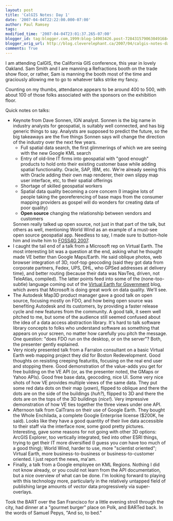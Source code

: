 ```yaml
---
layout: post
title: 'CalGIS Notes: Day 1'
date: '2007-04-04T22:22:00.000-07:00'
author: Paul Ramsey
tags: 
modified_time: '2007-04-04T23:01:37.265-07:00'
blogger_id: tag:blogger.com,1999:blog-14903426.post-7284315790630491684
blogger_orig_url: http://blog.cleverelephant.ca/2007/04/calgis-notes-day-1.html
comments: True
---
```


I am attending CalGIS, the California GIS conference, this year in lovely Oakland. Sam Smith and I are manning a Refractions booth on the trade show floor, or rather, Sam is manning the booth most of the time and graciously allowing me to go to whatever talks strike my fancy.

Counting on my thumbs, attendance appears to be around 400 to 500, with about 100 of those folks associated with the sponsors on the exhibition floor.

Quick notes on talks:<ul><li>Keynote from Dave Sonnen, IGN analyst. Sonnen is the big name in industry analysts for geospatial, is suitably well connected, and has big generic things to say. Analysts are supposed to predict the future, so the big takeaways are the five things Sonnen says will change the direction of the industry over the next few years.<ul><li>Full spatial data search, the first glimmerings of which we are seeing with the new Google KML search<li>Entry of old-line IT firms into geospatial with "good enough" products to hold onto their existing customer base while adding spatial functionality. Oracle, SAP, IBM, etc. We're already seeing this with Oracle adding their own map renderer, their own slippy map user interface, etc, to their spatial offerings<li>Shortage of skilled geospatial workers<li>Spatial data quality becoming a core concern (I imagine lots of people taking the georeferencing of base maps from the consumer mapping providers as gospel will do wonders for creating data of poor quality)<li>**Open source** changing the relationship between vendors and customers</ul>Sonnen really talked up open source, not just in that part of the talk, but others as well, mentioning World Wind as an example of a must-see open source geospatial app. Needless to say, I made sure to button-hole him and invite him to [FOSS4G 2007](http://2007.foss4g.org/).<br /><li>I caught the tail end of a talk from a Microsoft rep on Virtual Earth. The most interesting bit was a question at the end, asking what he thought made VE better than Google Maps/Earth. He said oblique photos, web browser integration of 3D, roof-top geocoding (said they got data from corporate partners, Fedex, UPS, DHL, who GPSed addresses at delivery time), and better routing (because their data was NavTeq, driven, not TeleAtlas, compiled).  The latter points feed into some of the (none-too-subtle) language coming out of the [Virtual Earth for Government](http://virtualearth4gov.spaces.live.com/Blog/) blog, which avers that Microsoft is doing great work on data quality. We'll see.<br /><li>The Autodesk Map3D product manager gave a good talk on open source, focusing mostly on FDO, and how being open source was benefiting Autodesk and its customers, by providing a faster release cycle and new features from the community. A good talk, it seem well pitched to me, but some of the audience still seemed confused about the idea of a data access abstraction library. It's hard to talk software library concepts to folks who understand software as something that appears on your screen, no matter how carefully you pitch the message. One question: "does FDO run on the desktop, or on the server"? Both, the presenter gently explained.<br /><li>Very nicely presented talk from a Farralon consultant on a basic Virtual Earth web mapping project they did for Boston Redevelopment. Good thoughts on resisting creeping featuritis, focusing on the real end user and stopping there. Good demonstration of the value-adds you get for free building on the VE API (or, as the presenter noted, the GMaps or Yahoo APIs).  Good free base data, geocoding, nice UI.  Some very nice shots of how VE provides multiple views of the same data.  They put some red data dots on their map (*yawn*), flipped to oblique and there the dots are on the side of the buildings (*huh?*), flipped to 3D and there the dots are on the tops of the 3D buildings (*nice!*). Very impressive demonstration of how VE ties together the three views under one API.<br /><li>Afternoon talk from CalTrans on their use of Google Earth. They bought the Whole Enchilada, a complete Google Enterprise license ($200K, he said). Looks like they have a good quantity of their live data accessible to their staff via the interface now, some good pretty pictures. Interesting, gave some reasons for not going with other 3D options: ArcGIS Explorer, too vertically integrated, tied into other ESRI things, trying to get their IT more diversified (I guess you *can* have too much of a good thing); World Wind, harder to use, more "scientist oriented"; Virtual Earth, more business-to-business or business-to-customer oriented. I just report the news, ma'am.<br /><li>Finally, a talk from a Google employee on KML Regions. Nothing I did not know already, or you could not learn from the API documentation, but a nice overview of what can be done. I'm looking forward to playing with this technology more, particularly in the relatively untapped field of publishing large amounts of *vector* data progressively via super-overlays.</ul>Took the BART over the San Francisco for a little evening stroll through the city, had dinner at a "gourmet burger" place on Polk, and BARTed back.  In the words of Samuel Pepys, "And so, to bed."